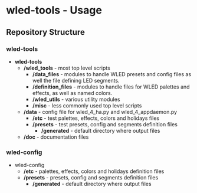 # wled-tools - Usage

## Repository Structure
### wled-tools
- **wled-tools**
  - **/wled_tools** - most top level scripts
    - **/data_files** - modules to handle WLED presets and config files as well the 
    file defining LED segments.
    - **/definition_files** - modules to handle files for WLED palettes and effects, 
    as well as named colors.  
    - **/wled_utils** - various utility modules
    - **/misc** - less commonly used top level scripts
  - **/data** - config file for wled_4_ha.py and wled_4_appdaemon.py
    - **/etc** - test palettes, effects, colors and holidays files
    - **/presets** - test presets, config and segments definition files
      - **/generated** - default directory where output files  
  - **/doc** - documentation files

### wled-config    
- wled-config    
  - **/etc** - palettes, effects, colors and holidays definition files
  - **/presets** - presets, config and segments definition files
    - **/generated** - default directory where output files  


